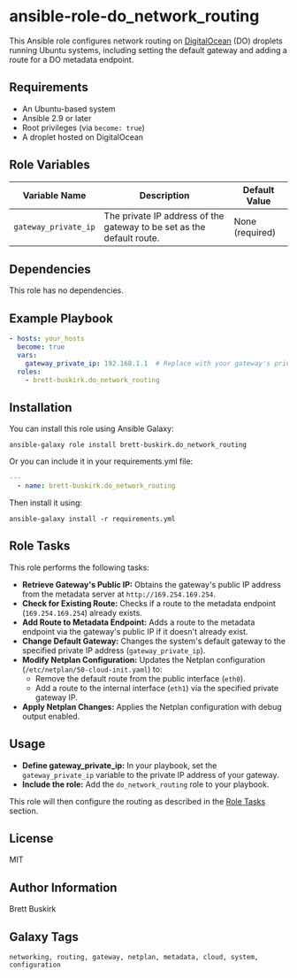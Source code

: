 # ansible-role-do_network_routing

This Ansible role configures network routing on [DigitalOcean](https://m.do.co/c/b2ef32b53bbc) (DO) droplets running Ubuntu systems, including setting the default gateway and adding a route for a DO metadata endpoint.

## Requirements

* An Ubuntu-based system
* Ansible 2.9 or later
* Root privileges (via `become: true`)
* A droplet hosted on DigitalOcean

## Role Variables

| Variable Name | Description | Default Value |
|---|---|---|
| `gateway_private_ip` | The private IP address of the gateway to be set as the default route. | None (required) |

## Dependencies

This role has no dependencies.

## Example Playbook

```yaml
- hosts: your_hosts
  become: true
  vars:
    gateway_private_ip: 192.168.1.1  # Replace with your gateway's private IP
  roles:
    - brett-buskirk.do_network_routing
```

## Installation

You can install this role using Ansible Galaxy:

```shell
ansible-galaxy role install brett-buskirk.do_network_routing
```

Or you can include it in your requirements.yml file:

```yaml
---
  - name: brett-buskirk.do_network_routing
```

Then install it using:

```shell
ansible-galaxy install -r requirements.yml
```

## Role Tasks

This role performs the following tasks:

* **Retrieve Gateway's Public IP:** Obtains the gateway's public IP address from the metadata server at `http://169.254.169.254`.
* **Check for Existing Route:** Checks if a route to the metadata endpoint (`169.254.169.254`) already exists.
* **Add Route to Metadata Endpoint:** Adds a route to the metadata endpoint via the gateway's public IP if it doesn't already exist.
* **Change Default Gateway:** Changes the system's default gateway to the specified private IP address (`gateway_private_ip`).
* **Modify Netplan Configuration:** Updates the Netplan configuration (`/etc/netplan/50-cloud-init.yaml`) to:
  * Remove the default route from the public interface (`eth0`).
  * Add a route to the internal interface (`eth1`) via the specified private gateway IP.
* **Apply Netplan Changes:** Applies the Netplan configuration with debug output enabled.

## Usage

* **Define gateway_private_ip:** In your playbook, set the `gateway_private_ip` variable to the private IP address of your gateway.
* **Include the role:** Add the `do_network_routing` role to your playbook.

This role will then configure the routing as described in the [Role Tasks](#role-tasks) section.

## License

MIT

## Author Information

Brett Buskirk

## Galaxy Tags

```shell
networking, routing, gateway, netplan, metadata, cloud, system, configuration
```

